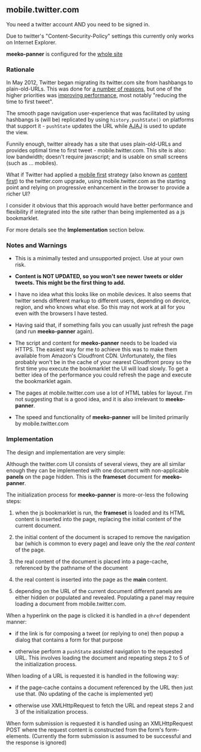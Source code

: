 mobile.twitter.com
------------------

You need a twitter account AND you need to be signed in.

Due to twitter's "Content-Security-Policy" settings 
this currently only works on Internet Explorer.

**meeko-panner** is configured for the [whole site](https://mobile.twitter.com/)


### Rationale

In May 2012, Twitter began migrating its twitter.com site from hashbangs to plain-old-URLs.
This was done for
[a number of reasons](http://danwebb.net/2011/5/28/it-is-about-the-hashbangs),
but one of the higher priorities was
[improving performance](http://engineering.twitter.com/2012/05/improving-performance-on-twittercom.html),
most notably "reducing the time to first tweet". 

The smooth page navigation user-experience that was facilitated by using hashbangs is (will be)
replicated by using `history.pushState()` on platforms that support it -
`pushState` updates the URL while <abbr title="Asynchronous Javascript and JSON requests">AJAJ</abbr> is used to update the view. 

Funnily enough, twitter already has a site that
uses plain-old-URLs and
provides optimal time to first tweet - 
mobile.twitter.com. 
This site is also: 
low bandwidth;
doesn't require javascript; and
is usable on small screens (such as ... mobiles). 

What if Twitter had applied a [mobile first](http://www.lukew.com/ff/entry.asp?933) strategy
(also known as [content first](http://adactio.com/journal/4523/)) to the twitter.com upgrade,
using mobile.twitter.com as the starting point and relying on progressive enhancement in the browser
to provide a richer UI?

I consider it obvious that this approach would have better performance and flexibility
if integrated into the site rather than being implemented as a js bookmarklet. 

For more details see the **Implementation** section below.


### Notes and Warnings

- This is a minimally tested and unsupported project. Use at your own risk.

- **Content is NOT UPDATED, so you won't see newer tweets or older tweets. This might be the first thing to add.**

- I have no idea what this looks like on mobile devices.
It also seems that twitter sends different markup to different users, depending on device, region, and who knows what else.
So this may not work at all for you even with the browsers I have tested. 

- Having said that, if something fails you can usually just refresh the page (and run **meeko-panner** again).

- The script and content for **meeko-panner** needs to be loaded via HTTPS.
The easiest way for me to achieve this was to make them available from Amazon's Cloudfront CDN.
Unfortunately, the files probably won't be in the cache of your nearest Cloudfront proxy 
so the first time you execute the bookmarklet the UI will load slowly. 
To get a better idea of the performance you could refresh the page and execute the bookmarklet again. 

- The pages at mobile.twitter.com use a lot of HTML tables for layout.
I'm not suggesting that is a good idea, and it is also irrelevant to **meeko-panner**. 

- The speed and functionality of **meeko-panner** will be limited primarily by mobile.twitter.com


### Implementation

The design and implementation are very simple:

Although the twitter.com UI consists of several views,
they are all similar enough they can be implemented with one document
with non-applicable **panels** on the page hidden.
This is the **frameset** document for **meeko-panner**. 

The initialization process for **meeko-panner** is more-or-less the following steps: 

1. when the js bookmarklet is run, the **frameset** is loaded and 
its HTML content is inserted into the page,
replacing the initial content of the current document.

2. the initial content of the document is scraped to
remove the navigation bar (which is common to every page) and
leave only the the *real content* of the page. 

3. the real content of the document is placed into a page-cache,
referenced by the pathname of the document

4. the real content is inserted into the page as the **main** content.

5. depending on the URL of the current document
different panels are either hidden or
populated and revealed.
Populating a panel may require loading a document from mobile.twitter.com.

When a hyperlink on the page is clicked it is handled in a `@href` dependent manner:

- if the link is for composing a tweet (or replying to one) then popup a dialog
that contains a form for that purpose 

- otherwise perform a `pushState` assisted navigation to the requested URL.
This involves loading the document and repeating steps 2 to 5 of the initialization process.

When loading of a URL is requested it is handled in the following way:

- if the page-cache contains a document referenced by the URL then just use that.
(No updating of the cache is implemented yet)

- otherwise use XMLHttpRequest to fetch the URL and repeat steps 2 and 3 of the initialization process.

When form submission is requested it is handled using
an XMLHttpRequest POST where the request content is constructed from the form's form-elements.
(Currently the form submission is assumed to be successful and the response is ignored)



